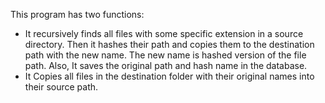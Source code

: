 This program has two functions:

- It recursively finds all files with some specific extension in a source directory.
Then it hashes their path and copies them to the destination path with the new name.
The new name is hashed version of the file path. Also, It saves the original path and hash name in the database.
- It Copies all files in the destination folder with their original names into their source path.